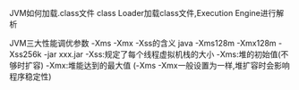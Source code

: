 JVM如何加载.class文件
class Loader加载class文件,Execution Engine进行解析

JVM三大性能调优参数 -Xms -Xmx -Xss的含义
java -Xms128m -Xmx128m -Xss256k -jar xxx.jar
-Xss:规定了每个线程虚拟机栈的大小
-Xms:堆的初始值(不够时扩容)
-Xmx:堆能达到的最大值 (-Xms -Xmx一般设置为一样,堆扩容时会影响程序稳定性)


